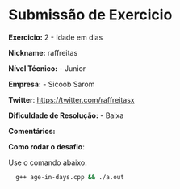# Submissão de Exercicio

**Exercicio:** 2 - Idade em dias

**Nickname:** raffreitas

**Nível Técnico:** - Junior

**Empresa:** - Sicoob Sarom

**Twitter**: https://twitter.com/raffreitasx

**Dificuldade de Resolução:** - Baixa

**Comentários:** 

**Como rodar o desafio**: 

Use o comando abaixo: 
```bash
  g++ age-in-days.cpp && ./a.out 
```